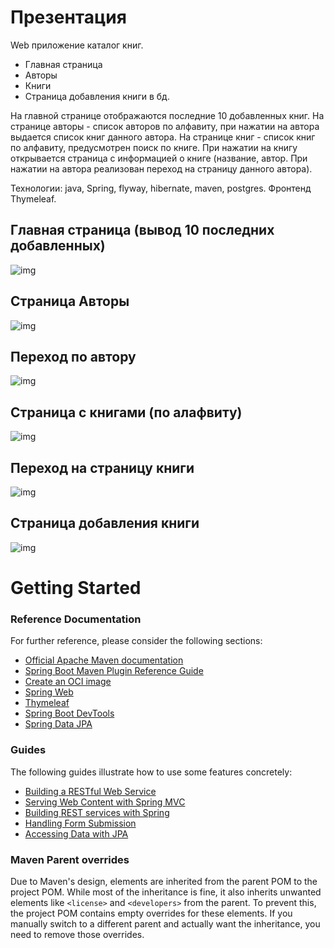 # Презентация
Web приложение каталог книг. 
- Главная страница
- Авторы
- Книги
- Страница добавления книги в бд.

На главной странице отображаются последние 10 добавленных книг.
На странице авторы - список авторов по алфавиту, при нажатии на автора выдается список книг данного автора.
На странице книг - список книг по алфавиту, предусмотрен поиск по книге. При нажатии на книгу открывается страница с информацией о книге (название, автор. При нажатии на автора реализован переход на страницу данного автора).

Технологии: java, Spring, flyway, hibernate, maven, postgres. Фронтенд Thymeleaf.

## Главная страница (вывод 10 последних добавленных)
![img](Screenshots/Главная%20страница.bmp)
## Страница Авторы
![img](Screenshots/авторы.bmp)
## Переход по автору
![img](Screenshots/Переход%20по%20автору.bmp)
## Страница с книгами (по алафвиту)
![img](Screenshots/Список%20книг.bmp)
## Переход на страницу книги
![img](Screenshots/Переход%20по%20книге.bmp)
## Страница добавления книги
![img](Screenshots/Страница%20добавления%20книги.bmp)



# Getting Started

### Reference Documentation
For further reference, please consider the following sections:

* [Official Apache Maven documentation](https://maven.apache.org/guides/index.html)
* [Spring Boot Maven Plugin Reference Guide](https://docs.spring.io/spring-boot/docs/3.3.2/maven-plugin/reference/html/)
* [Create an OCI image](https://docs.spring.io/spring-boot/docs/3.3.2/maven-plugin/reference/html/#build-image)
* [Spring Web](https://docs.spring.io/spring-boot/docs/3.3.2/reference/htmlsingle/index.html#web)
* [Thymeleaf](https://docs.spring.io/spring-boot/docs/3.3.2/reference/htmlsingle/index.html#web.servlet.spring-mvc.template-engines)
* [Spring Boot DevTools](https://docs.spring.io/spring-boot/docs/3.3.2/reference/htmlsingle/index.html#using.devtools)
* [Spring Data JPA](https://docs.spring.io/spring-boot/docs/3.3.2/reference/htmlsingle/index.html#data.sql.jpa-and-spring-data)

### Guides
The following guides illustrate how to use some features concretely:

* [Building a RESTful Web Service](https://spring.io/guides/gs/rest-service/)
* [Serving Web Content with Spring MVC](https://spring.io/guides/gs/serving-web-content/)
* [Building REST services with Spring](https://spring.io/guides/tutorials/rest/)
* [Handling Form Submission](https://spring.io/guides/gs/handling-form-submission/)
* [Accessing Data with JPA](https://spring.io/guides/gs/accessing-data-jpa/)

### Maven Parent overrides

Due to Maven's design, elements are inherited from the parent POM to the project POM.
While most of the inheritance is fine, it also inherits unwanted elements like `<license>` and `<developers>` from the parent.
To prevent this, the project POM contains empty overrides for these elements.
If you manually switch to a different parent and actually want the inheritance, you need to remove those overrides.

